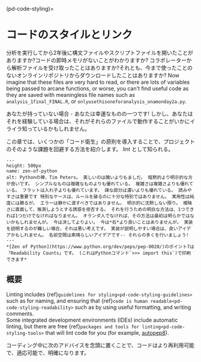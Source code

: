 (pd-code-styling)=
# コードのスタイルとリンク

分析を実行してから2年後に構文ファイルやスクリプトファイルを開いたことがありますか?コードの即時メモリがないことがわかりますか? コラボレーターから解析ファイルを受け取ったことはありますか?それとも、今まで使ったことのないオンラインリポジトリからダウンロードしたことはありますか? Now imagine that these files are very hard to read, or there are lots of variables being passed to arcane functions, or worse, you can't find useful code as they are saved with meaningless file names such as `analysis_1final_FINAL.R`, or `onlyusethisoneforanalysis_onamonday2a.py`.

あなたが持っていない場合 - あなたは幸運なものの一つです! しかし、あなたはそれを経験している場合は、それがそれらのファイルで動作することがいかにイライラ知っているかもしれません。

この章では、いくつかの「コード衛生」の原則を導入することで、プロジェクトのそのような課題を回避する方法を紹介します。 *lint* として知られる。

```{figure} ../figures/zen-of-python.png
---
height: 500px
name: zen-of-python
alt: Pythonの禅、Tim Peters。 美しいのは醜いよりもましだ。 暗黙的より明示的な方が良いです。 シンプルなものは複雑なものよりも優れている。 複雑さは複雑さよりも優れている。 フラットは入れ子よりも優れています。 疎な部分は濃いよりも優れている。 読みやすさは重要です 特別なケースは、ルールを破るのに十分な特別ではありません。 実用性は純度には勝るが。 エラーは静かに渡すべきではありません。 明示的に沈黙しない限り。 曖昧さに直面して、推測しようとする誘惑を拒否する。 それを行うための明白な方法は、1つできれば1つだけでなければなりません。 オランダ人でなければ、その方法は最初は明らかではないかもしれませんが。 今は決してよりよい。 今は*右*より良いことはありませんが。 実装を説明するのが難しい場合、それは悪い考えです。 実装が説明しやすい場合は、良いアイデアかもしれません。 名前空間は素晴らしいアイデアです-- それらの多くを行いましょう!
---
*[Zen of Python](https://www.python.org/dev/peps/pep-0020/)のポイント7は「Readability Counts」です。 (これはPythonコマンド`>>> import this`)で印刷できます*
```

## 概要

Linting includes {ref}`guidelines for styling<pd-code-styling-guidelines>` such as for naming, and ensuring that {ref}`code is human readable<pd-code-styling-readability>` such as by using useful formatting, and writing comments.  
Some integrated development environments (IDEs) include automatic linting, but there are free {ref}`packages and tools for linting<pd-code-styling-tools>` that will lint code for you (for example, [autopep8](https://pypi.org/project/autopep8/)).

コーディング中に次のアドバイスを念頭に置くことで、コードはより再利用可能で、適応可能で、明確になります。
